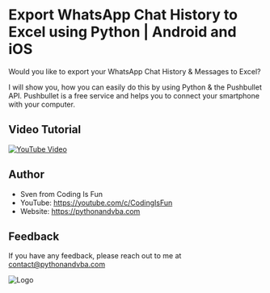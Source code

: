 
# Export WhatsApp Chat History to Excel using Python | Android and iOS

Would you like to export your WhatsApp Chat History & Messages to Excel?

I will show you, how you can easily do this by using Python & the Pushbullet API. Pushbullet is a free service and helps you to connect your smartphone with your computer.


## Video Tutorial

[![YouTube Video](https://img.youtube.com/vi/i62VbGSI93A/0.jpg)](https://youtu.be/i62VbGSI93A)

## Author

- Sven from Coding Is Fun
- YouTube: https://youtube.com/c/CodingIsFun
- Website: https://pythonandvba.com


## Feedback

If you have any feedback, please reach out to me at contact@pythonandvba.com


![Logo](https://www.pythonandvba.com/banner-img)

